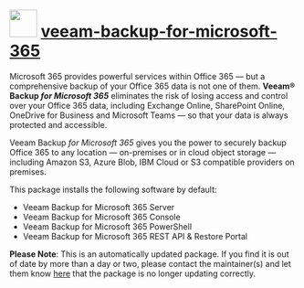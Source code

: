 # <img src="https://cdn.jsdelivr.net/gh/mkevenaar/chocolatey-packages@f475c11843e06c31e595a91f8d3bef399d3c8f65/icons/veeam-backup-for-microsoft-365.png" width="48" height="48"/> [veeam-backup-for-microsoft-365](https://community.chocolatey.org/packages/veeam-backup-for-microsoft-365)

Microsoft 365 provides powerful services within Office 365 — but a comprehensive backup of your Office 365 data is not one of them. **Veeam® Backup _for Microsoft 365_** eliminates the risk of losing access and control over your Office 365 data, including Exchange Online, SharePoint Online, OneDrive for Business and Microsoft Teams — so that your data is always protected and accessible.

Veeam Backup _for Microsoft 365_ gives you the power to securely backup Office 365 to any location — on-premises or in cloud object storage — including Amazon S3, Azure Blob, IBM Cloud or S3 compatible providers on premises.

This package installs the following software by default:

* Veeam Backup for Microsoft 365 Server
* Veeam Backup for Microsoft 365 Console
* Veeam Backup for Microsoft 365 PowerShell
* Veeam Backup for Microsoft 365 REST API & Restore Portal

**Please Note**: This is an automatically updated package. If you find it is
out of date by more than a day or two, please contact the maintainer(s) and
let them know [here](https://github.com/mkevenaar/chocolatey-packages/issues) that the package is no longer updating correctly.
